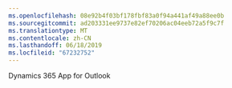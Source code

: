 ```yaml
---
ms.openlocfilehash: 08e92b4f03bf178fbf83a0f94a441af49a88ee0b
ms.sourcegitcommit: ad203331ee9737e82ef70206ac04eeb72a5f9c7f
ms.translationtype: MT
ms.contentlocale: zh-CN
ms.lasthandoff: 06/18/2019
ms.locfileid: "67232752"
---
```

Dynamics 365 App for Outlook